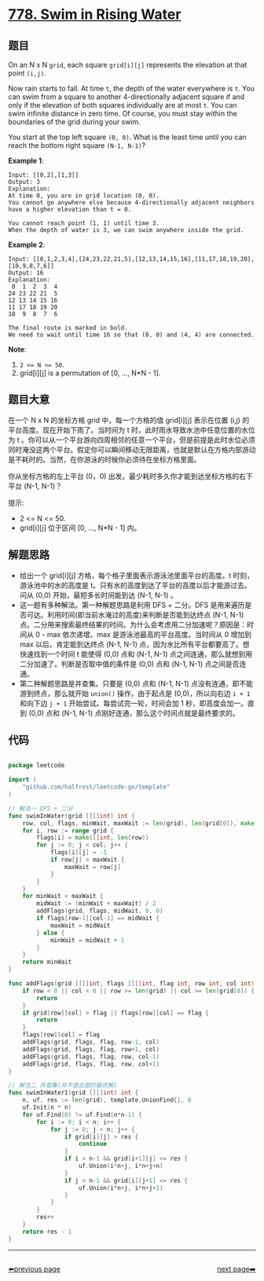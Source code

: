 # [778. Swim in Rising Water](https://leetcode.com/problems/swim-in-rising-water/)


## 题目

On an N x N `grid`, each square `grid[i][j]` represents the elevation at that point `(i,j)`.

Now rain starts to fall. At time `t`, the depth of the water everywhere is `t`. You can swim from a square to another 4-directionally adjacent square if and only if the elevation of both squares individually are at most `t`. You can swim infinite distance in zero time. Of course, you must stay within the boundaries of the grid during your swim.

You start at the top left square `(0, 0)`. What is the least time until you can reach the bottom right square `(N-1, N-1)`?

**Example 1**:

    Input: [[0,2],[1,3]]
    Output: 3
    Explanation:
    At time 0, you are in grid location (0, 0).
    You cannot go anywhere else because 4-directionally adjacent neighbors have a higher elevation than t = 0.
    
    You cannot reach point (1, 1) until time 3.
    When the depth of water is 3, we can swim anywhere inside the grid.

**Example 2**:

    Input: [[0,1,2,3,4],[24,23,22,21,5],[12,13,14,15,16],[11,17,18,19,20],[10,9,8,7,6]]
    Output: 16
    Explanation:
     0  1  2  3  4
    24 23 22 21  5
    12 13 14 15 16
    11 17 18 19 20
    10  9  8  7  6
    
    The final route is marked in bold.
    We need to wait until time 16 so that (0, 0) and (4, 4) are connected.

**Note**:

1. `2 <= N <= 50`.
2. grid[i][j] is a permutation of [0, ..., N*N - 1].

## 题目大意


在一个 N x N 的坐标方格 grid 中，每一个方格的值 grid[i][j] 表示在位置 (i,j) 的平台高度。现在开始下雨了。当时间为 t 时，此时雨水导致水池中任意位置的水位为 t 。你可以从一个平台游向四周相邻的任意一个平台，但是前提是此时水位必须同时淹没这两个平台。假定你可以瞬间移动无限距离，也就是默认在方格内部游动是不耗时的。当然，在你游泳的时候你必须待在坐标方格里面。

你从坐标方格的左上平台 (0，0) 出发。最少耗时多久你才能到达坐标方格的右下平台 (N-1, N-1)？

提示:

- 2 <= N <= 50.
- grid[i][j] 位于区间 [0, ..., N*N - 1] 内。


## 解题思路

- 给出一个 grid[i][j] 方格，每个格子里面表示游泳池里面平台的高度。t 时刻，游泳池中的水的高度是 t。只有水的高度到达了平台的高度以后才能游过去。问从 (0,0) 开始，最短多长时间能到达 (N-1, N-1) 。
- 这一题有多种解法。第一种解题思路是利用 DFS + 二分。DFS 是用来遍历是否可达。利用时间(即当前水淹过的高度)来判断是否能到达终点 (N-1, N-1) 点。二分用来搜索最终结果的时间。为什么会考虑用二分加速呢？原因是：时间从 0 - max 依次递增。max 是游泳池最高的平台高度。当时间从 0 增加到 max 以后，肯定能到达终点 (N-1, N-1) 点，因为水比所有平台都要高了。想快速找到一个时间 t 能使得 (0,0) 点和 (N-1, N-1) 点之间连通，那么就想到用二分加速了。判断是否取中值的条件是 (0,0) 点和 (N-1, N-1) 点之间是否连通。
- 第二种解题思路是并查集。只要是 (0,0) 点和 (N-1, N-1) 点没有连通，即不能游到终点，那么就开始 `union()` 操作，由于起点是 (0,0)，所以向右边 `i + 1` 和向下边 `j + 1` 开始尝试。每尝试完一轮，时间会加 1 秒，即高度会加一。直到 (0,0) 点和 (N-1, N-1) 点刚好连通，那么这个时间点就是最终要求的。

## 代码

```go

package leetcode

import (
	"github.com/halfrost/leetcode-go/template"
)

// 解法一 DFS + 二分
func swimInWater(grid [][]int) int {
	row, col, flags, minWait, maxWait := len(grid), len(grid[0]), make([][]int, len(grid)), 0, 0
	for i, row := range grid {
		flags[i] = make([]int, len(row))
		for j := 0; j < col; j++ {
			flags[i][j] = -1
			if row[j] > maxWait {
				maxWait = row[j]
			}
		}
	}
	for minWait < maxWait {
		midWait := (minWait + maxWait) / 2
		addFlags(grid, flags, midWait, 0, 0)
		if flags[row-1][col-1] == midWait {
			maxWait = midWait
		} else {
			minWait = midWait + 1
		}
	}
	return minWait
}

func addFlags(grid [][]int, flags [][]int, flag int, row int, col int) {
	if row < 0 || col < 0 || row >= len(grid) || col >= len(grid[0]) {
		return
	}
	if grid[row][col] > flag || flags[row][col] == flag {
		return
	}
	flags[row][col] = flag
	addFlags(grid, flags, flag, row-1, col)
	addFlags(grid, flags, flag, row+1, col)
	addFlags(grid, flags, flag, row, col-1)
	addFlags(grid, flags, flag, row, col+1)
}

// 解法二 并查集(并不是此题的最优解)
func swimInWater1(grid [][]int) int {
	n, uf, res := len(grid), template.UnionFind{}, 0
	uf.Init(n * n)
	for uf.Find(0) != uf.Find(n*n-1) {
		for i := 0; i < n; i++ {
			for j := 0; j < n; j++ {
				if grid[i][j] > res {
					continue
				}
				if i < n-1 && grid[i+1][j] <= res {
					uf.Union(i*n+j, i*n+j+n)
				}
				if j < n-1 && grid[i][j+1] <= res {
					uf.Union(i*n+j, i*n+j+1)
				}
			}
		}
		res++
	}
	return res - 1
}

```



----------------------------------------------
<div style="display: flex;justify-content: space-between;align-items: center;">
<p><a href="https://books.halfrost.com/leetcode/ChapterFour/0700~0799/0775.Global-and-Local-Inversions/">⬅️previous page</a></p>
<p><a href="https://books.halfrost.com/leetcode/ChapterFour/0700~0799/0781.Rabbits-in-Forest/">next page➡️</a></p>
</div>
